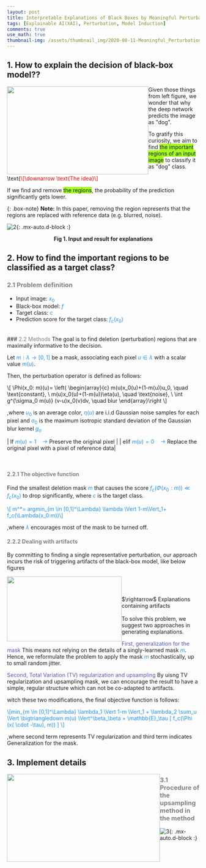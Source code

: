 ```yaml
---
layout: post
title: Interpretable Explanations of Black Boxes by Meaningful Perturbation
tags: [Explainable AI(XAI), Perturbation, Model Induction]
comments: true
use_math: true
thumbnail-img: /assets/thumbnail_img/2020-08-11-Meaningful_Perturbation/post.png
---
```


## 1. How to explain the decision of black-box model??

<img src="https://da2so.github.io/assets/post_img/2020-08-11-Meaningful_Perturbation/1.png" width="370" height="230" style="float: left">

Given those things from left figure, we wonder that why the deep network predicts the image as "dog".


To gratify this curiosity, we aim to find <span style="background-color: #A4FF21">the important regions of an input image</span> to classify it as "dog" class.

\text{<span style="color: red">\\[\downarrow \text{The idea}\\] </span>

If we find and remove <span style="background-color: #A4FF21">the regions</span>, the probability of the prediction significantly gets lower.


{: .box-note}
**Note:** In this paper, removing the region represents that the regions are replaced with reference data (e.g. blurred, noise).


![2](https://da2so.github.io/assets/post_img/2020-08-11-Meaningful_Perturbation/2.png){: .mx-auto.d-block :}

<p align=center><b>Fig 1. Input and result for explanations </b></p>


## 2. How to find the important regions to be classified as a target class?
### <span style="color:gray">2.1 Problem definition </span>

* Input image: <span style="color:DodgerBlue">$x_0$</span>
* Black-box model: <span style="color:DodgerBlue">$f$</span>
* Target class: <span style="color:DodgerBlue">$c$</span>
* Prediction score for the target class: <span style="color:DodgerBlue">$f_c(x_0)$</span>

<br />
### <span style="color:gray">2.2 Methods </span>
The goal is to find deletion (perturbation) regions that are maximally informative to the decision.


Let <span style="color:DodgerBlue">$m:\lambda \rightarrow [0,1]$</span> be a mask, associating each pixel <span style="color:DodgerBlue">$u \in \lambda$</span> with a scalar value <span style="color:DodgerBlue">$m(u)$</span>. 

Then, the perturbation operator is defined as follows:

\\[ \Phi(x_0: m)(u)= \left\{ \begin{array}{c} m(u)x_0(u)+(1-m(u))u_0, \quad \text{constant}, \\ m(u)x_0(u)+(1-m(u))\eta(u), \quad \text{noise}, \\ \int g^{\sigma_0 m(u)} (v-u)x_0(v)dv, \quad blur \end{array}\right \\]

,where <span style="color:DodgerBlue">$u_0$</span> is an average color, <span style="color:DodgerBlue">$\eta(u)$</span> are i.i.d Gaussian noise samples for each pixel and <span style="color:DodgerBlue">$\sigma_0$</span> is the maximum isotropic standard deviation of the Gaussian blur kernel <span style="color:DodgerBlue">$g_\sigma$</span>


| If <span style="color:DodgerBlue">$m(u)=1 \quad \rightarrow$</span> Preserve the original pixel |
| elif <span style="color:DodgerBlue">$m(u)=0 \quad \rightarrow$</span> Replace the original pixel with a pixel of reference data|


<br />

#### <span style="color:gray"> 2.2.1 The objective function </span>
Find the smallest deletion mask <span style="color:DodgerBlue">$m$</span> that causes the score <span style="color:DodgerBlue">$f_c(\Phi (x_0:m)) \ll f_c(x_0)$</span> to drop significantly, where <span style="color:DodgerBlue">$c$</span> is the target class.

<span style="color:DodgerBlue">\\[ m^*= argmin_{m \in [0,1]^\Lambda} \lambda \Vert 1-m\Vert_1+ f_c(\Lambda(x_0:m))\\] </span>

,where <span style="color:DodgerBlue">$\lambda$</span> encourages most of the mask to be turned off.


#### <span style="color:gray">2.2.2 Dealing with artifacts</span>
By committing to finding a single representative perturbation, our approach incurs the risk of triggering artifacts of the black-box model, like below figures

<img src="https://da2so.github.io/assets/post_img/2020-08-11-Meaningful_Perturbation/3.png" width="300" height="170" style="float: left">
<br />
<br />
<br />
$\rightarrow$ Explanations containing artifacts

<br />
<br />
To solve this problem, we suggest two approaches in generating explanations.


<span style="color:#5256BC">First, generalization for the mask</span>
This means not relying on the details of a singly-learned mask <span style="color:DodgerBlue">$m$</span>. Hence, we reformulate the problem to apply the mask <span style="color:DodgerBlue">$m$</span> stochastically, up to small random jitter.


<span style="color:#5256BC">Second, Total Variation (TV) regularization and upsampling</span>
By uisng TV regularization and upsampling mask, we can encourage the result to have a simple, regular structure which can not be co-adapted to artifacts.

witch these two modifications, the final objective function is follows:

<span style="color:DodgerBlue">\\[min_{m \in [0,1]^\Lambda} \lambda_1 \Vert 1-m \Vert_1 + \lambda_2 \sum_u \Vert \bigtriangledown m(u) \Vert^\beta_\beta + \mathbb{E}_\tau \[ f_c(\Phi (x( \cdot -\tau), m)) \] \\] </span>

,where second term represents TV regularization and third term indicates Generalization for the mask.


## 3. Implement details

<img src="https://da2so.github.io/assets/post_img/2020-08-11-Meaningful_Perturbation/4.png" width="400" height="230" style="float: left">

### <span style="color:gray">3.1 Procedure of the upsampling method in the method</span>


![3](https://da2so.github.io/assets/post_img/2020-08-11-Meaningful_Perturbation/5.png){: .mx-auto.d-block :}
